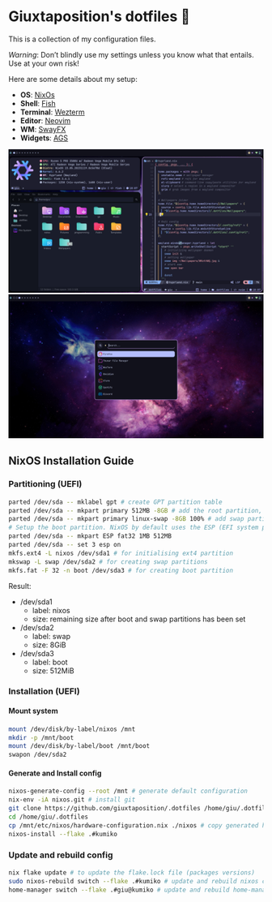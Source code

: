 # Giuxtaposition's dotfiles 💜

This is a collection of my configuration files.

_Warning_: Don’t blindly use my settings unless you know what that entails. Use at your own risk!

Here are some details about my setup:

- **OS**: [NixOs](https://github.com/NixOS/nixpkgs)
- **Shell**: [Fish](https://github.com/fish-shell/fish-shell)
- **Terminal**: [Wezterm](https://github.com/wez/wezterm)
- **Editor**: [Neovim](https://github.com/neovim/neovim/)
- **WM**: [SwayFX](https://github.com/WillPower3309/swayfx)
- **Widgets**: [AGS](https://github.com/Aylur/ags)

![](/.github/images/screenshot1.png)
![](/.github/images/screenshot2.png)

## NixOS Installation Guide

### Partitioning (UEFI)

```bash
parted /dev/sda -- mklabel gpt # create GPT partition table
parted /dev/sda -- mkpart primary 512MB -8GB # add the root partition, this will fill the disk except for the end part, where the swap will live and space left in front will be used by the boot partition
parted /dev/sda -- mkpart primary linux-swap -8GB 100% # add swap partition
# Setup the boot partition. NixOS by default uses the ESP (EFI system partition) as its /boot partition. It uses the initially reserved 512MiB at the start of the disk.
parted /dev/sda -- mkpart ESP fat32 1MB 512MB
parted /dev/sda -- set 3 esp on
mkfs.ext4 -L nixos /dev/sda1 # for initialising ext4 partition
mkswap -L swap /dev/sda2 # for creating swap partitions
mkfs.fat -F 32 -n boot /dev/sda3 # for creating boot partition

```

Result:

- /dev/sda1
  - label: nixos
  - size: remaining size after boot and swap partitions has been set
- /dev/sda2
  - label: swap
  - size: 8GiB
- /dev/sda3
  - label: boot
  - size: 512MiB

### Installation (UEFI)

#### Mount system

```bash
mount /dev/disk/by-label/nixos /mnt
mkdir -p /mnt/boot
mount /dev/disk/by-label/boot /mnt/boot
swapon /dev/sda2
```

#### Generate and Install config

```bash
nixos-generate-config --root /mnt # generate default configuration
nix-env -iA nixos.git # install git
git clone https://github.com/giuxtaposition/.dotfiles /home/giu/.dotfiles
cd /home/giu/.dotfiles
cp /mnt/etc/nixos/hardware-configuration.nix ./nixos # copy generated hardware-configuration
nixos-install --flake .#kumiko
```

### Update and rebuild config

```bash
nix flake update # to update the flake.lock file (packages versions)
sudo nixos-rebuild switch --flake .#kumiko # update and rebuild nixos config
home-manager switch --flake .#giu@kumiko # update and rebuild home-manager config
```
